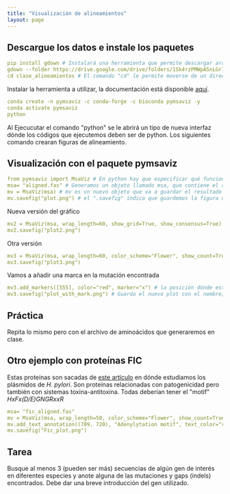 ```yaml
---
title: "Visualización de alineamientos"
layout: page
---
```


## Descargue los datos e instale los paquetes

```yml
pip install gdown # Instalará una herramienta que permite descargar archivos desde google drive
gdown --folder https://drive.google.com/drive/folders/1Sk4rzPMWpA5nLGr1bwt4JOB2yKQUKfd0
cd clase_alineamientos # El comando "cd" le permite moverse de un directorio (carpeta) a otro. Debe poner la dirección del nuevo directorio.
```

Instalar la herramienta a utilizar, la documentación está disponible [aquí](https://moshi4.github.io/pyMSAviz/getting_started). 
```yml
conda create -n pymsaviz -c conda-forge -c bioconda pymsaviz -y 
conda activate pymsaviz
python
```
Al Ejecucutar el comando "python" se le abrirá un tipo de nueva interfaz dónde los códigos que ejecutemos deben ser de python. 
Los siguientes comando crearan figuras de alineamiento.

## Visualización con el paquete pymsaviz
```yml
from pymsaviz import MsaViz # En python hay que especificar qué funciones queremos importar. En esta caso sólo utilizaremos la función MsaViz de la librería pymsaviz
msa= "aligned.fas" # Generamos un objeto llamado msa, que contiene el archivo fasta con las secuencias alineadas.
mv = MsaViz(msa) # mv es un nuevo objeto que va a guardar el resultado de la función "MsaViz" que contiene toda la información necesaria para la visualización
mv.savefig("plot.png") # el ".savefig" indica que guardemos la figura que está dentro del archivo que creameos previamente llamado "mv". En los paréntesis y en comillas pueden poner el nombre que quieran ponerle
```
Nueva versión del gráfico
```yml
mv2 = MsaViz(msa, wrap_length=60, show_grid=True, show_consensus=True)
mv2.savefig("plot2.png")
```
Otra versión
```yml
mv3 = MsaViz(msa, wrap_length=60, color_scheme="Flower", show_count=True, start=370, end=760, show_seq_char=False, show_consensus=True, consensus_color="tomato")
mv3.savefig("plot3.png")
```
Vamos a añadir una marca en la mutación encontrada

```yml
mv3.add_markers([555], color="red", marker="x") # la posición dónde está la mutación es la 555 de la secuencia de ref.
mv3.savefig("plot_with_mark.png") # Guarda el nuevo plot con el nombre, plot with mark
```
## Práctica

Repita lo mismo pero con el archivo de aminoácidos que generaremos en clase. 

## Otro ejemplo con proteínas FIC
Estas proteínas son sacadas de [este artículo](https://academic.oup.com/femsle/article/doi/10.1093/femsle/fnaf092/8244153#531429867)  en dónde estudiamos los plásmidos de *H. pylori*. Son proteínas relacionadas con patogenicidad pero también con sistemas toxina-antitoxina. Todas deberían tener el "motif" *HxFx(D/E)GNGRxxR*
```yml
msa= "fic_aligned.fas"
mv = MsaViz(msa, wrap_length=50, color_scheme="Flower", show_count=True, show_seq_char=True, show_consensus=True, consensus_color="tomato", start=540)
mv.add_text_annotation((709, 720), "Adenylytation motif", text_color="red", range_color="red")
mv.savefig("Fic_plot.png")

```

## Tarea
Busque al menos 3 (pueden ser más) secuencias de algún gen de interés en diferentes especies y anote alguna de las mutaciones y gaps (indels) encontrados. 
Debe dar una breve introducción del gen utilizado.
